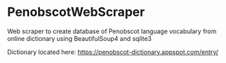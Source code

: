 # PenobscotWebScraper
Web scraper to create database of Penobscot language vocabulary from online dictionary using BeautifulSoup4 and sqlite3

Dictionary located here: https://penobscot-dictionary.appspot.com/entry/

